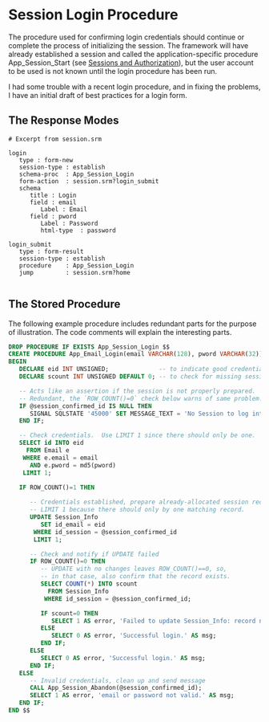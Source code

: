 # Session Login Procedure

The procedure used for confirming login credentials should continue or complete
the process of initializing the session.  The framework will have already established
a session and called the application-specific procedure App_Session_Start (see
[Sessions and Authorization](SessionsAndAuthorization.md)), but the user account
to be used is not known until the login procedure has been run.

I had some trouble with a recent login procedure, and in fixing the problems, I
have an initial draft of best practices for a login form.

## The Response Modes

~~~srm
# Excerpt from session.srm

login
   type : form-new
   session-type : establish
   schema-proc  : App_Session_Login
   form-action  : session.srm?login_submit
   schema
      title : Login
      field : email
         Label : Email
      field : pword
         Label : Password
         html-type  : password

login_submit
   type : form-result
   session-type : establish
   procedure    : App_Session_Login
   jump         : session.srm?home
   
~~~

## The Stored Procedure

The following example procedure includes redundant parts for the purpose of
illustration.  The code comments will explain the interesting parts.

~~~sql
DROP PROCEDURE IF EXISTS App_Session_Login $$
CREATE PROCEDURE App_Email_Login(email VARCHAR(128), pword VARCHAR(32))
BEGIN
   DECLARE eid INT UNSIGNED;              -- to indicate good credentials
   DECLARE scount INT UNSIGNED DEFAULT 0; -- to check for missing session record

   -- Acts like an assertion if the session is not properly prepared.
   -- Redundant, the `ROW_COUNT()=0` check below warns of same problem.
   IF @session_confirmed_id IS NULL THEN
      SIGNAL SQLSTATE '45000' SET MESSAGE_TEXT = 'No Session to log into.';
   END IF;

   -- Check credentials.  Use LIMIT 1 since there should only be one.
   SELECT id INTO eid
     FROM Email e
    WHERE e.email = email
      AND e.pword = md5(pword)
    LIMIT 1;

   IF ROW_COUNT()=1 THEN
   
      -- Credentials established, prepare already-allocated session record.
      -- LIMIT 1 because there should only by one matching record.
      UPDATE Session_Info
         SET id_email = eid
       WHERE id_session = @session_confirmed_id
       LIMIT 1;

      -- Check and notify if UPDATE failed
      IF ROW_COUNT()=0 THEN
         -- UPDATE with no changes leaves ROW_COUNT()==0, so,
         -- in that case, also confirm that the record exists.
         SELECT COUNT(*) INTO scount
           FROM Session_Info
          WHERE id_session = @session_confirmed_id;

         IF scount=0 THEN
            SELECT 1 AS error, 'Failed to update Session_Info: record not found.' AS msg;
         ELSE
            SELECT 0 AS error, 'Successful login.' AS msg;
         END IF;
      ELSE
         SELECT 0 AS error, 'Successful login.' AS msg;
      END IF;
   ELSE
      -- Invalid credentials, clean up and send message
      CALL App_Session_Abandon(@session_confirmed_id);
      SELECT 1 AS error, 'email or password not valid.' AS msg;
   END IF;
END $$
~~~


